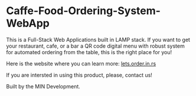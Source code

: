 # Caffe-Food-Ordering-System-WebApp
This is a Full-Stack Web Applications built in LAMP stack. If you want to get your restaurant, cafe, or a bar a QR code digital menu with robust system for automated ordering from the table, this is the right place for you!

Here is the website where you can learn more: [lets.order.in.rs](https://www.lets-order.in.rs/)

If you are intersted in using this product, please, contact us!

Built by the MIN Development.

